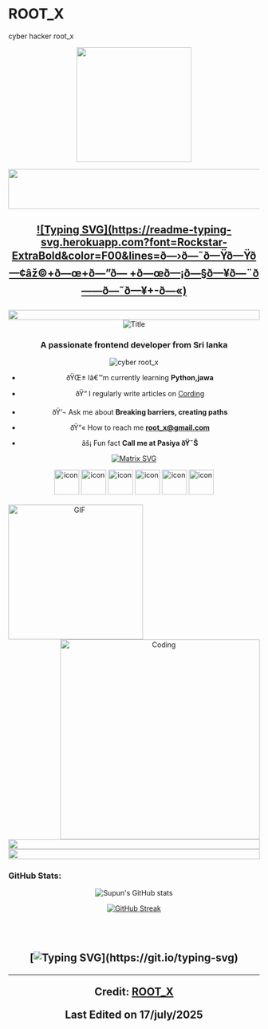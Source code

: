 # ROOT_X
cyber hacker root_x
<p align="center" ><img  src = "https://github.com/7oSkaaa/7oSkaaa/blob/main/Images/about_me.gif?raw=true" width = 230px></p>


<div align="center">
</p>

<img src="https://i.imgur.com/dBaSKWF.gif" height="80" width="200%">

  
## [![Typing SVG](https://readme-typing-svg.herokuapp.com?font=Rockstar-ExtraBold&color=F00&lines=ð—›ð—˜ð—Ÿð—Ÿð—¢âž©+ð—œ+ð—”ð— +ð—œð—¡ð—§ð—¥ð—¨ð——ð—˜ð—¥+-ð—«)](https://git.io/typing-svg)

<img src="https://i.imgur.com/dBaSKWF.gif" height="20" width="100%">




<div align="center">
  <img src="https://readme-typing-svg.herokuapp.com?font=Architects+Daughter&color=%2338C2FF&size=50&center=true&vCenter=true&height=60&width=600&lines=Heyyy!+;TN+is+me!!!;Welcome+to+my+profile!" alt="Title"></img>
</div>

<h3 align="center">A passionate frontend developer from Sri lanka</h3>

<p align="centre"> <img src="https://komarev.com/ghpvc/?username=intruder-x&label=Profile%20views&color=0e75b6&style=flat" alt="cyber root_x" /> </p>

- ðŸŒ± Iâ€™m currently learning **Python,jawa**

- ðŸ“ I regularly write articles on [Cording](Cording)

- ðŸ’¬ Ask me about **Breaking barriers, creating paths**

- ðŸ“« How to reach me **root_x@gmail.com**

- âš¡ Fun fact **Call me at Pasiya ðŸ˜Š**



[![Matrix SVG](https://raw.githubusercontent.com/rodrigograca31/rodrigograca31/master/matrix.svg)](https://www.youtube.com/watch?v=SDkAGkd4NLc) 





<div align="center">
  <img src="https://techstack-generator.vercel.app/java-icon.svg" alt="icon" width="50" height="50" />
  <img src="https://techstack-generator.vercel.app/python-icon.svg" alt="icon" width="50" height="50" />
  <img src="https://techstack-generator.vercel.app/ts-icon.svg" alt="icon" width="50" height="50" />
  <img src="https://techstack-generator.vercel.app/js-icon.svg" alt="icon"width="50" height="50" />
  <img src="https://techstack-generator.vercel.app/react-icon.svg" alt="icon" width="50" height="50" />
 <img src="https://techstack-generator.vercel.app/mysql-icon.svg" alt="icon" width="50" height="50" />
</div>

<br>

<img align="left" height="270px" alt="GIF" src="https://media.giphy.com/media/CVtNe84hhYF9u/giphy.gif" />
<img align="right" alt="Coding" width="400" src="https://user-images.githubusercontent.com/74038190/229223263-cf2e4b07-2615-4f87-9c38-e37600f8381a.gif">
<br><br>




<img src="https://i.imgur.com/dBaSKWF.gif" height="20" width="100%">
<img src="https://i.imgur.com/dBaSKWF.gif" height="20" width="100%">






<h3 align="left">GitHub Stats:</h3>
<div align="center">
 
![Supun's GitHub stats](https://github-readme-stats.vercel.app/api?username=Root_x\&theme=midnight-purple\&show_icons=true\&show=reviews,prs_merged,prs_merged_percentage\&hide=contribs,issues)

[![GitHub Streak](https://streak-stats.demolab.com/?user=Root_x&theme=midnight-purple)](https://git.io/streak-stats)

</div>

<br><br>


<h2 align="center">
    
[![Typing SVG](https://readme-typing-svg.herokuapp.com?duration=3000&center=true&width=450&lines=Welcome+to+my+Github+Page!;I'm+Root_X;I'm+a+student+in+SRI+LANKA.;I'm+always+expanding+my+tech+stack!)](https://git.io/typing-svg)



---

Credit: [ROOT_X](https://github.com/ROOT_X)

Last Edited on 17/july/2025
